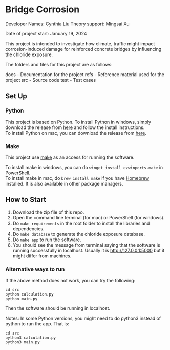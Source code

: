 # Bridge Corrosion

Developer Names: Cynthia Liu
Theory support: Mingsai Xu

Date of project start: January 19, 2024

This project is intended to investigate how climate, traffic might impact corrosion-induced damage for reinforced concrete bridges by influencing the chloride exposure.

The folders and files for this project are as follows:

docs - Documentation for the project
refs - Reference material used for the project
src - Source code
test - Test cases

## Set Up

### Python
This project is based on Python. To install Python in windows, simply download the release from [here](https://www.python.org/downloads/windows/) and follow the install instructions.\
To install Python on mac, you can download the release from [here](https://www.python.org/downloads/macos/).



### Make
This project use [make](https://www.gnu.org/software/make/manual/make.html#Overview) as an access for running the software. 

To install make in windows, you can do 
`winget install ezwinports.make` in PowerShell. \
To install make in mac, do `brew install make` if you have [Homebrew](https://brew.sh/) installed. It is also available in other package managers.

## How to Start

1. Download the zip file of this repo.
2. Open the command line terminal (for mac) or PowerShell (for windows).
3. Do `make requirements` in the root folder to install the libraries and dependencies.
4. Do  `make database` to generate the chloride exposure database.
5. Do  `make app` to run the software. 
6. You should see the message from terminal saying that the software is running successfully in localhost. Usually it is http://127.0.0.1:5000 but it might differ from machines.

### Alternative ways to run
If the above method does not work, you can try the following:
```
cd src
python calculation.py
python main.py
```
Then the software should be running in localhost.


Notes: In some Python versions, you might need to do python3 instead of python to run the app. That is:
```
cd src
python3 calculation.py
python3 main.py
```
